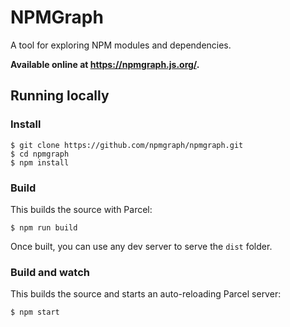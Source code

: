 # NPMGraph

A tool for exploring NPM modules and dependencies.

**Available online at https://npmgraph.js.org/.**

## Running locally

### Install

```shell
$ git clone https://github.com/npmgraph/npmgraph.git
$ cd npmgraph
$ npm install
```

### Build

This builds the source with Parcel:

```shell
$ npm run build
```

Once built, you can use any dev server to serve the `dist` folder.

### Build and watch

This builds the source and starts an auto-reloading Parcel server:

```shell
$ npm start
```
